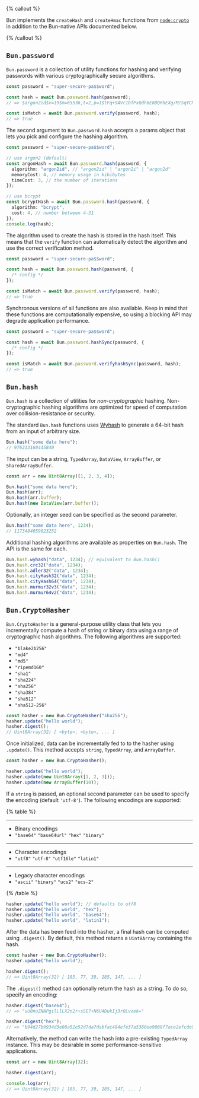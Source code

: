 {% callout %}

Bun implements the `createHash` and `createHmac` functions from [`node:crypto`](https://nodejs.org/api/crypto.html) in addition to the Bun-native APIs documented below.

{% /callout %}

## `Bun.password`

`Bun.password` is a collection of utility functions for hashing and verifying passwords with various cryptographically secure algorithms.

```ts
const password = "super-secure-pa$$word";

const hash = await Bun.password.hash(password);
// => $argon2id$v=19$m=65536,t=2,p=1$tFq+9AVr1bfPxQdh6E8DQRhEXg/M/SqYCNu6gVdRRNs$GzJ8PuBi+K+BVojzPfS5mjnC8OpLGtv8KJqF99eP6a4

const isMatch = await Bun.password.verify(password, hash);
// => true
```

The second argument to `Bun.password.hash` accepts a params object that lets you pick and configure the hashing algorithm.

```ts
const password = "super-secure-pa$$word";

// use argon2 (default)
const argonHash = await Bun.password.hash(password, {
  algorithm: "argon2id", // "argon2id" | "argon2i" | "argon2d"
  memoryCost: 4, // memory usage in kibibytes
  timeCost: 3, // the number of iterations
});

// use bcrypt
const bcryptHash = await Bun.password.hash(password, {
  algorithm: "bcrypt",
  cost: 4, // number between 4-31
});
console.log(hash);
```

The algorithm used to create the hash is stored in the hash itself. This means that the `verify` function can automatically detect the algorithm and use the correct verification method.

```ts
const password = "super-secure-pa$$word";

const hash = await Bun.password.hash(password, {
  /* config */
});

const isMatch = await Bun.password.verify(password, hash);
// => true
```

Synchronous versions of all functions are also available. Keep in mind that these functions are computationally expensive, so using a blocking API may degrade application performance.

```ts
const password = "super-secure-pa$$word";

const hash = await Bun.password.hashSync(password, {
  /* config */
});

const isMatch = await Bun.password.verifyhashSync(password, hash);
// => true
```

## `Bun.hash`

`Bun.hash` is a collection of utilities for _non-cryptographic_ hashing. Non-cryptographic hashing algorithms are optimized for speed of computation over collision-resistance or security.

The standard `Bun.hash` functions uses [Wyhash](https://github.com/wangyi-fudan/wyhash) to generate a 64-bit hash from an input of arbitrary size.

```ts
Bun.hash("some data here");
// 976213160445840
```

The input can be a string, `TypedArray`, `DataView`, `ArrayBuffer`, or `SharedArrayBuffer`.

```ts
const arr = new Uint8Array([1, 2, 3, 4]);

Bun.hash("some data here");
Bun.hash(arr);
Bun.hash(arr.buffer);
Bun.hash(new DataView(arr.buffer));
```

Optionally, an integer seed can be specified as the second parameter.

```ts
Bun.hash("some data here", 1234);
// 1173484059023252
```

Additional hashing algorithms are available as properties on `Bun.hash`. The API is the same for each.

```ts
Bun.hash.wyhash("data", 1234); // equivalent to Bun.hash()
Bun.hash.crc32("data", 1234);
Bun.hash.adler32("data", 1234);
Bun.hash.cityHash32("data", 1234);
Bun.hash.cityHash64("data", 1234);
Bun.hash.murmur32v3("data", 1234);
Bun.hash.murmur64v2("data", 1234);
```

## `Bun.CryptoHasher`

`Bun.CryptoHasher` is a general-purpose utility class that lets you incrementally compute a hash of string or binary data using a range of cryptographic hash algorithms. The following algorithms are supported:

- `"blake2b256"`
- `"md4"`
- `"md5"`
- `"ripemd160"`
- `"sha1"`
- `"sha224"`
- `"sha256"`
- `"sha384"`
- `"sha512"`
- `"sha512-256"`

```ts
const hasher = new Bun.CryptoHasher("sha256");
hasher.update("hello world");
hasher.digest();
// Uint8Array(32) [ <byte>, <byte>, ... ]
```

Once initialized, data can be incrementally fed to to the hasher using `.update()`. This method accepts `string`, `TypedArray`, and `ArrayBuffer`.

```ts
const hasher = new Bun.CryptoHasher();

hasher.update("hello world");
hasher.update(new Uint8Array([1, 2, 3]));
hasher.update(new ArrayBuffer(10));
```

If a `string` is passed, an optional second parameter can be used to specify the encoding (default `'utf-8'`). The following encodings are supported:

{% table %}

---

- Binary encodings
- `"base64"` `"base64url"` `"hex"` `"binary"`

---

- Character encodings
- `"utf8"` `"utf-8"` `"utf16le"` `"latin1"`

---

- Legacy character encodings
- `"ascii"` `"binary"` `"ucs2"` `"ucs-2"`

{% /table %}

```ts
hasher.update("hello world"); // defaults to utf8
hasher.update("hello world", "hex");
hasher.update("hello world", "base64");
hasher.update("hello world", "latin1");
```

After the data has been feed into the hasher, a final hash can be computed using `.digest()`. By default, this method returns a `Uint8Array` containing the hash.

```ts
const hasher = new Bun.CryptoHasher();
hasher.update("hello world");

hasher.digest();
// => Uint8Array(32) [ 185, 77, 39, 185, 147, ... ]
```

The `.digest()` method can optionally return the hash as a string. To do so, specify an encoding:

```ts
hasher.digest("base64");
// => "uU0nuZNNPgilLlLX2n2r+sSE7+N6U4DukIj3rOLvzek="

hasher.digest("hex");
// => "b94d27b9934d3e08a52e52d7da7dabfac484efe37a5380ee9088f7ace2efcde9"
```

Alternatively, the method can write the hash into a pre-existing `TypedArray` instance. This may be desirable in some performance-sensitive applications.

```ts
const arr = new Uint8Array(32);

hasher.digest(arr);

console.log(arr);
// => Uint8Array(32) [ 185, 77, 39, 185, 147, ... ]
```

<!-- Bun.sha; -->
